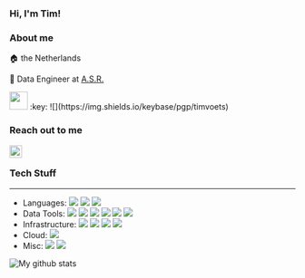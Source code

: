 ### Hi, I'm Tim!

### About me
:house: the Netherlands

:office: Data Engineer at [A.S.R.][2] 

<img height="32" width="32" src="https://cdn.jsdelivr.net/npm/simple-icons@v3/icons/keybase.svg" />
:key: ![](https://img.shields.io/keybase/pgp/timvoets)

### Reach out to me
[<img align="left" alt="Tim Voets | LinkedIn" width="22px" src="https://cdn.jsdelivr.net/npm/simple-icons@v3/icons/linkedin.svg" />][1]
<br />

### Tech Stuff
---
- Languages: 
![](https://img.shields.io/badge/-Python-brightgreen?style=flat&logo=Python&logoColor=white)
![](https://img.shields.io/badge/-Rust-blue?style=flat&logo=Rust&logoColor=white)
![](https://img.shields.io/badge/-Java-red?style=flat&logo=java&logoColor=white)
- Data Tools: 
![](https://img.shields.io/badge/-ElasticSearch-green?style=flat&logo=elasticsearch&logoColor=white)
![](https://img.shields.io/badge/-Logstash-brightgreen?style=flat&logo=logstash&logoColor=white)
![](https://img.shields.io/badge/-Beats-green?style=flat&logo=beats&logoColor=white)
![](https://img.shields.io/badge/-Apache_Kafka-brightgreen?style=flat&logo=apache-kafka&logoColor=white)
![](https://img.shields.io/badge/-Apache%20Spark-blue?style=flat&logo=apache-spark&logoColor=white)
![](https://img.shields.io/badge/-Apache%20Airflow-blue?style=flat&logo=apache-airflow&logoColor=white)
- Infrastructure:
![](https://img.shields.io/badge/-Kubernetes-green?style=flat&logo=kubernetes&logoColor=white)
![](https://img.shields.io/badge/-Docker-green?style=flat&logo=docker&logoColor=white)
![](https://img.shields.io/badge/-Terraform-yellow?style=flat&logo=terraform)
![](https://img.shields.io/badge/-Linux-green?style=flat-square&logo=linux&logoColor=white)
- Cloud:
![](https://img.shields.io/badge/Microsoft%20Azure-blue?style=flat&logo=microsoft-azure&logoColor=white)
- Misc:
![](https://img.shields.io/badge/-Git-yellow?style=flat-square&logo=git&logoColor=white)
![](https://img.shields.io/badge/-Bash-yellow?style=flat-square&logo=git&logoColor=white)

![My github stats](https://github-readme-stats.vercel.app/api?username=Duchadian&hide=stars)

[1]: https://www.linkedin.com/in/tim-voets/
[2]: https://asr.nl
